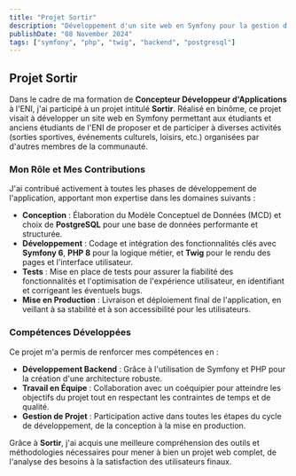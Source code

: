 ```yaml
---
title: "Projet Sortir"
description: "Développement d'un site web en Symfony pour la gestion d'activités entre étudiants et anciens étudiants de l'ENI."
publishDate: "08 November 2024"
tags: ["symfony", "php", "twig", "backend", "postgresql"]
---
```


## Projet Sortir

Dans le cadre de ma formation de **Concepteur Développeur d'Applications** à l'ENI, j'ai participé à un projet intitulé **Sortir**. Réalisé en binôme, ce projet visait à développer un site web en Symfony permettant aux étudiants et anciens étudiants de l'ENI de proposer et de participer à diverses activités (sorties sportives, événements culturels, loisirs, etc.) organisées par d'autres membres de la communauté.

### Mon Rôle et Mes Contributions

J'ai contribué activement à toutes les phases de développement de l'application, apportant mon expertise dans les domaines suivants :

- **Conception** : Élaboration du Modèle Conceptuel de Données (MCD) et choix de **PostgreSQL** pour une base de données performante et structurée.
- **Développement** : Codage et intégration des fonctionnalités clés avec **Symfony 6**, **PHP 8** pour la logique métier, et **Twig** pour le rendu des pages et l'interface utilisateur.
- **Tests** : Mise en place de tests pour assurer la fiabilité des fonctionnalités et l'optimisation de l'expérience utilisateur, en identifiant et corrigeant les éventuels bugs.
- **Mise en Production** : Livraison et déploiement final de l'application, en veillant à sa stabilité et à son accessibilité pour les utilisateurs.

### Compétences Développées

Ce projet m'a permis de renforcer mes compétences en :

- **Développement Backend** : Grâce à l'utilisation de Symfony et PHP pour la création d'une architecture robuste.
- **Travail en Équipe** : Collaboration avec un coéquipier pour atteindre les objectifs du projet tout en respectant les contraintes de temps et de qualité.
- **Gestion de Projet** : Participation active dans toutes les étapes du cycle de développement, de la conception à la mise en production.

Grâce à **Sortir**, j'ai acquis une meilleure compréhension des outils et méthodologies nécessaires pour mener à bien un projet web complet, de l'analyse des besoins à la satisfaction des utilisateurs finaux.
